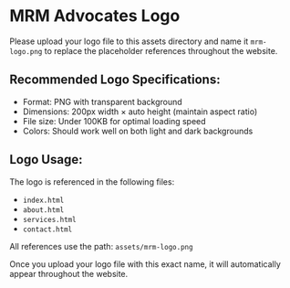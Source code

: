 # MRM Advocates Logo

Please upload your logo file to this assets directory and name it `mrm-logo.png` to replace the placeholder references throughout the website.

## Recommended Logo Specifications:
- Format: PNG with transparent background
- Dimensions: 200px width × auto height (maintain aspect ratio)
- File size: Under 100KB for optimal loading speed
- Colors: Should work well on both light and dark backgrounds

## Logo Usage:
The logo is referenced in the following files:
- `index.html`
- `about.html` 
- `services.html`
- `contact.html`

All references use the path: `assets/mrm-logo.png`

Once you upload your logo file with this exact name, it will automatically appear throughout the website.